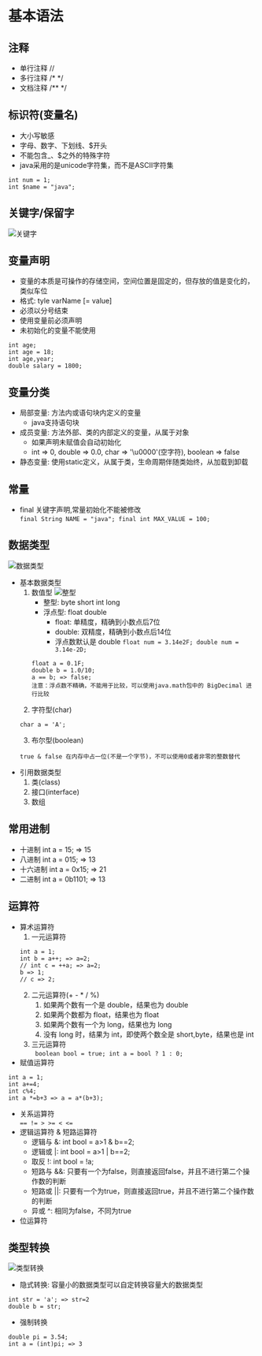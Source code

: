 # 基本语法 
## 注释
   + 单行注释  //
   + 多行注释  /* */
   + 文档注释  /** */
## 标识符(变量名)
   + 大小写敏感
   + 字母、数字、下划线、$开头
   + 不能包含_、$之外的特殊字符
   + java采用的是unicode字符集，而不是ASCII字符集
   ```
   int num = 1;
   int $name = "java";
   ```
## 关键字/保留字
   ![关键字](/img/java-keywords.jpg)
## 变量声明
   + 变量的本质是可操作的存储空间，空间位置是固定的，但存放的值是变化的，类似车位
   + 格式: tyle varName [= value]
   + 必须以分号结束
   + 使用变量前必须声明
   + 未初始化的变量不能使用
   ```
   int age;
   int age = 18;
   int age,year;
   double salary = 1800;
   ```
## 变量分类
   + 局部变量: 方法内或语句块内定义的变量
      + java支持语句块
   + 成员变量: 方法外部、类的内部定义的变量，从属于对象
      + 如果声明未赋值会自动初始化
      + int => 0, double => 0.0, char => '\u0000'(空字符), boolean => false
   + 静态变量: 使用static定义，从属于类，生命周期伴随类始终，从加载到卸载
## 常量
   + final 关键字声明,常量初始化不能被修改  
   `final String NAME = "java"; final int MAX_VALUE = 100;`
## 数据类型
   ![数据类型](/img/java-data-type.jpg)
   + 基本数据类型  
      1. 数值型
         ![整型](/img/java-int.jpg)
         + 整型: byte short int long
         + 浮点型: float double  
            + float: 单精度，精确到小数点后7位
            + double: 双精度，精确到小数点后14位  
            + 浮点数默认是 double
         `float num = 3.14e2F; double num = 3.14e-2D;`
         ```
         float a = 0.1F;
         double b = 1.0/10;
         a == b; => false;
         注意：浮点数不精确，不能用于比较，可以使用java.math包中的 BigDecimal 进行比较
         ```
      2. 字符型(char)
      ```
      char a = 'A';
      ```
      3. 布尔型(boolean)
      ```
      true & false 在内存中占一位(不是一个字节)，不可以使用0或者非零的整数替代
      ```
   + 引用数据类型
      1. 类(class)
      2. 接口(interface)
      3. 数组
## 常用进制
   + 十进制 int a = 15;  => 15
   + 八进制 int a = 015; => 13
   + 十六进制 int a = 0x15; => 21
   + 二进制 int a = 0b1101; => 13
## 运算符
   + 算术运算符
      1. 一元运算符
      ```
      int a = 1;
      int b = a++; => a=2;
      // int c = ++a; => a=2;
      b => 1;
      // c => 2;
      ```
      2. 二元运算符(+ - * / %)
         1. 如果两个数有一个是 double，结果也为 double
         2. 如果两个数都为 float，结果也为 float
         3. 如果两个数有一个为 long，结果也为 long
         4. 没有 long 时，结果为 int，即使两个数全是 short,byte，结果也是 int
      3. 三元运算符  
      ` boolean bool = true; int a = bool ? 1 : 0;`
   + 赋值运算符
   ```
   int a = 1;
   int a+=4;
   int c%4;
   int a *=b+3 => a = a*(b+3);
   ```
   + 关系运算符  
   `== != > >= < <=`
   + 逻辑运算符 & 短路运算符
      + 逻辑与 &: int bool = a>1 & b==2;
      + 逻辑或 |: int bool = a>1 | b==2;
      + 取反 !: int bool = !a;
      + 短路与 &&: 只要有一个为false，则直接返回false，并且不进行第二个操作数的判断
      + 短路或 ||: 只要有一个为true，则直接返回true，并且不进行第二个操作数的判断
      + 异或 ^: 相同为false，不同为true
   + 位运算符
## 类型转换
   ![类型转换](/img/java-data-type-transform.jpg)
   + 隐式转换: 容量小的数据类型可以自定转换容量大的数据类型
   ```
   int str = 'a'; => str=2
   double b = str;
   ```
   + 强制转换
   ```
   double pi = 3.54;
   int a = (int)pi; => 3
   ```